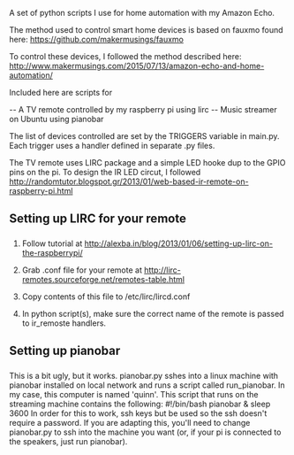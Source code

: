A set of python scripts I use for home automation with my Amazon Echo.

The method used to control smart home devices is based on fauxmo found here:
https://github.com/makermusings/fauxmo

To control these devices, I followed the method described here:
http://www.makermusings.com/2015/07/13/amazon-echo-and-home-automation/

Included here are scripts for

--  A TV remote controlled by my raspberry pi using lirc
--  Music streamer on Ubuntu using pianobar

The list of devices controlled are set by the TRIGGERS variable in main.py.  Each trigger uses a handler defined in separate .py files.

The TV remote uses LIRC package and a simple LED hooke dup to the GPIO pins on the pi.  To design the IR LED circut, I followed
http://randomtutor.blogspot.gr/2013/01/web-based-ir-remote-on-raspberry-pi.html

#####
## Setting up LIRC for your remote
#####

1.  Follow tutorial at http://alexba.in/blog/2013/01/06/setting-up-lirc-on-the-raspberrypi/

2. Grab .conf file for your remote at http://lirc-remotes.sourceforge.net/remotes-table.html

3. Copy contents of this file to /etc/lirc/lircd.conf

4. In python script(s), make sure the correct name of the remote is passed to ir_remoste handlers. 

#####
## Setting up pianobar
#####

This is a bit ugly, but it works. pianobar.py sshes into a linux machine with pianobar installed on local network and runs a script called run_pianobar.  In my case, this computer is named 'quinn'.  This script that runs on the streaming machine contains the following:
    #!/bin/bash
    pianobar &
    sleep 3600 
In order for this to work, ssh keys but be used so the ssh doesn't require a password. If you are adapting this, you'll need to change pianobar.py to ssh into the machine you want (or, if your pi is connected to the speakers, just run pianobar).






